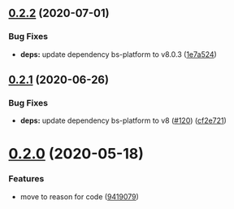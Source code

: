 ## [0.2.2](https://github.com/believer/track-duration/compare/v0.2.1...v0.2.2) (2020-07-01)


### Bug Fixes

* **deps:** update dependency bs-platform to v8.0.3 ([1e7a524](https://github.com/believer/track-duration/commit/1e7a524f63b83f58853f93b38bf1ff4193eaf420))

## [0.2.1](https://github.com/believer/track-duration/compare/v0.2.0...v0.2.1) (2020-06-26)


### Bug Fixes

* **deps:** update dependency bs-platform to v8 ([#120](https://github.com/believer/track-duration/issues/120)) ([cf2e721](https://github.com/believer/track-duration/commit/cf2e721ece92ae5e090b5f05375035b4e0076894))

# [0.2.0](https://github.com/believer/track-duration/compare/v0.1.1...v0.2.0) (2020-05-18)


### Features

* move to reason for code ([9419079](https://github.com/believer/track-duration/commit/94190799eaf6a2f321793b1b925adc215ff7a42d))
